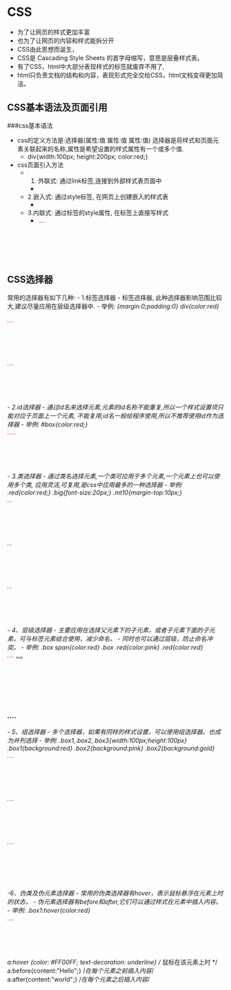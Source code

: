 # CSS
- 为了让网页的样式更加丰富
- 也为了让网页的内容和样式能拆分开
- CSS由此思想而诞生，
- CSS是 Cascading Style Sheets 的首字母缩写，意思是层叠样式表。
- 有了CSS，html中大部分表现样式的标签就废弃不用了,
- html只负责文档的结构和内容，表现形式完全交给CSS，html文档变得更加简洁。

## CSS基本语法及页面引用
###css基本语法
- css的定义方法是:选择器(属性:值 属性:值 属性:值) 选择器是将样式和页面元素关联起来的名称,属性是希望设置的样式属性有一个或多个值.
    - div{width:100px; height:200px; color:red;}
- css页面引入方法
    - 1. 外联式: 通过link标签,连接到外部样式表页面中
        - <link rel="stylesheet" type="text/css" href="css/mian.css">
    - 2.嵌入式: 通过style标签, 在网页上创建嵌入的样式表
        - <style type="text/css">
            div{width:100px; height:100px; color:red}
            ....
          </style>
    - 3.内联式: 通过标签的style属性, 在标签上直接写样式
        - <div style=width:100px; height:100px; color:red;>
          ....
          </div>  
          
## CSS选择器
常用的选择器有如下几种:
    - 1.标签选择器
        - 标签选择器, 此种选择器影响范围比较大,建议尽量应用在层级选择器中.
        - 举例: 
            *{margin:0;padding:0}
            div{color:red}   
            <div>....</div>   <!-- 对应以上两条样式 -->
            <div class="box">....</div>   <!-- 对应以上两条样式 -->
    - 2.id选择器
        - 通过id名来选择元素,元素的id名称不能重复,所以一个样式设置项只能对应于页面上一个元素, 不能复用,id名一般给程序使用,所以不推荐使用id作为选择器
        - 举例:
            #box{color:red;}
            <div id="box">.....</div>
    - 3.类选择器
        - 通过类名选择元素,一个类可应用于多个元素,一个元素上也可以使用多个类, 应用灵活,可复用,是css中应用最多的一种选择器
        - 举例:
            .red{color:red;}
            .big{font-size:20px;}
            .mt10{margin-top:10px;}
            <div class="red">...</div>
            <div class="red big mt10">...</div>
            <div class="red mt10">...</div> 
    - 4、层级选择器
        - 主要应用在选择父元素下的子元素，或者子元素下面的子元素，可与标签元素结合使用，减少命名，
        - 同时也可以通过层级，防止命名冲突。
            - 举例:
                .box span{color:red}
                .box .red{color:pink}
                .red{color:red}
                <div class="box">
                    <span>....</span>
                    <a href="#" class="red">....</a>
                </div>       
                <h3 class="red">....</h3>
    - 5、组选择器
        - 多个选择器，如果有同样的样式设置，可以使用组选择器。也成为并列选择
        - 举例:
            .box1,.box2,.box3{width:100px;height:100px}
            .box1{background:red}
            .box2{background:pink}
            .box2{background:gold}
            <div class="box1">....</div>
            <div class="box2">....</div>
            <div class="box3">....</div>  
    -6、伪类及伪元素选择器
        - 常用的伪类选择器有hover，表示鼠标悬浮在元素上时的状态，
        - 伪元素选择器有before和after,它们可以通过样式在元素中插入内容。
        - 举例:
            .box1:hover{color:red}
            <div class="box1">....</div>
            a:hover {color: #FF00FF; text-decoration: underline} /* 鼠标在该元素上时 */
            a:before{content:"Hello";}         /*在每个<a>元素之前插入内容*/
            a:after{content:"world";}        /*在每个<a>元素之后插入内容*/
                